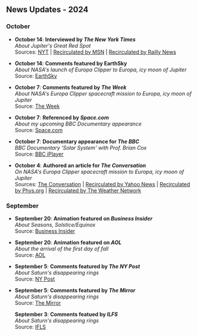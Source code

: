 ## News Updates - 2024

### October
- **October 14**: **Interviewed by _The New York Times_**  
  *About Jupiter's Great Red Spot*  
  Sources: [NYT](https://www.nytimes.com/2024/10/10/science/jupiter-great-red-spot-hubble.html) | [Recirculated by MSN](https://www.msn.com/en-us/news/technology/hubble-telescope-shows-great-red-spot-of-jupiter-bouncing-like-a-kickball/ar-AA1s36ka?cvid=5A6EBB543211413E8C8931ED964FEA58&ocid=ue12dhp&apiversion=v2&noservercache=1&domshim=1&renderwebcomponents=1&wcseo=1&batchservertelemetry=1&noservertelemetry=1) | [Recirculated by Railly News](https://raillynews.com/2024/10/buyuk-kirmizi-leke-jupiterdeki-gizemli-firtina-ve-yeni-gelismeler/)

- **October 14**: **Comments featured by EarthSky**  
  *About NASA's launch of Europa Clipper to Europa, icy moon of Jupiter*  
  Source: [EarthSky](https://earthsky.org/space/europa-clipper-jupiters-icy-ocean-moon/)

- **October 7**: **Comments featured by _The Week_**  
  *About NASA's Europa Clipper spacecraft mission to Europa, icy moon of Jupiter*  
  Source: [The Week](https://theweek.com/science/nasa-mission-to-probe-possibility-of-life-on-europa)

- **October 7**: **Referenced by _Space.com_**  
  *About my upcoming BBC Documentary appearance*  
  Source: [Space.com](https://www.space.com/entertainment/space-movies-shows/watch-solar-system-online-and-on-tv)

- **October 7**: **Documentary appearance for _The BBC_**  
  *BBC Documentary 'Solar System' with Prof. Brian Cox*  
  Source: [BBC iPlayer](https://www.bbc.co.uk/iplayer/episode/m002388f/solar-system-series-1-5-strange-worlds?seriesId=unsliced)

- **October 4**: **Authored an article for _The Conversation_**  
  *On NASA's Europa Clipper spacecraft mission to Europa, icy moon of Jupiter*  
  Sources: [The Conversation](https://theconversation.com/nasas-europa-clipper-spacecraft-will-investigate-whether-an-icy-moon-of-jupiter-can-support-alien-life-240371) | [Recirculated by Yahoo News](https://uk.news.yahoo.com/nasa-europa-clipper-spacecraft-investigate-121837639.html) | [Recirculated by Phys.org](https://phys.org/news/2024-10-nasa-europa-clipper-spacecraft-icy.html) | [Recirculated by The Weather Network](https://www.theweathernetwork.com/en/news/science/space/nasas-europa-clipper-spacecraft-will-investigate-whether-an-icy-moon-of-jupiter-can-support-alien-life)

### September
- **September 20**: **Animation featured on _Business Insider_**   
  *About Seasons, Solstice/Equinox*   
  Source: [Business Insider](https://www.businessinsider.com/when-is-first-day-of-fall-september-equinox-2019-9)
  
- **September 20**: **Animation featured on _AOL_**  
  *About the arrival of the first day of fall*  
  Source: [AOL](https://www.aol.com/first-day-fall-arrives-sunday-155321083.html?guccounter=1&guce_referrer=aHR0cHM6Ly93d3cuZ29vZ2xlLmNvbS8&guce_referrer_sig=AQAAAIB4iYPJmvGXD3REejPWA5bwa0uZD-8A56Gh5aZAyFosx5VhrIKT2f3T4uj7yFguwqrkk1UntD2DH3C4QKtqDSTpyrJ7dAqXHcY1itP1uE1h2bdDWhT1duqtMjQnd8zU1SzQsr19Ei5euGZk2NeWiFRk97GH_phucJNtaR5tU0Gy)

- **September 5**: **Comments featured by _The NY Post_**   
  *About Saturn's disappearing rings*   
  Source: [NY Post](https://nypost.com/2024/09/05/lifestyle/saturns-iconic-rings-will-disappear-in-a-few-months-heres-why/)
  
- **September 5**: **Comments featured by _The Mirror_**   
  *About Saturn's disappearing rings*   
  Source: [The Mirror](https://www.mirror.co.uk/news/world-news/saturns-iconic-rings-disappear-planet-33604149)

  **September 3**: **Comments featued by _ILFS_**   
  *About Saturn's disappearing rings*   
  Source: [IFLS](https://www.iflscience.com/you-will-soon-get-a-chance-to-see-saturn-without-its-glorious-rings-75801)
